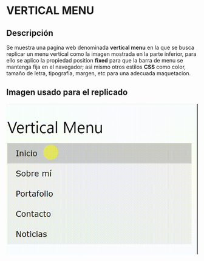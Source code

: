 # VERTICAL MENU
## Descripción
Se muestra  una pagina web  denominada **vertical menu** en la que se busca replicar un menu vertical como la imagen mostrada en la parte inferior, para ello  se aplico la propiedad position **fixed** para que la barra de menu se mantenga fija en el navegador; asi mismo otros estilos **CSS** como color, tamaño de letra, tipografia, margen, etc para una adecuada maquetacion.

## Imagen usado para el replicado

![vertical menu](https://github.com/MariacristinaOrtiz/vertical-menu/blob/master/assets/docs/vertical%20menu.gif)
